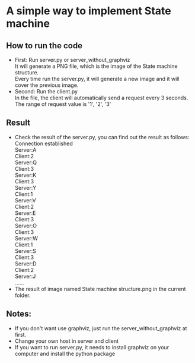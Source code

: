 # A simple way to implement State machine
## How to run the code
- First: Run server.py or server_without_graphviz  
It will generate a PNG file, which is the image of the State machine structure.  
Every time run the server.py, it will generate a new image and it will cover the previous image.
- Second: Run the client.py  
In the file, the client will automatically send a request every 3 seconds.
The range of request value is '1', '2', '3'

## Result
- Check the result of the server.py, you can find out the result as follows:  
Connection established  
Server:A  
Client:2  
Server:Q    
Client:3  
Server:K  
Client:3  
Server:Y  
Client:1  
Server:V  
Client:2  
Server:E  
Client:3  
Server:O  
Client:3  
Server:W  
Client:1  
Server:S  
Client:3  
Server:D  
Client:2  
Server:J  
......
- The result of image named State machine structure.png in the current folder.

## Notes:
- If you don't want use graphviz, just run the server_without_graphviz at first.
- Change your own host in server and client
- If you want to run server.py, it needs to install graphviz on your computer and install the python package
